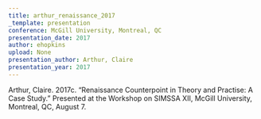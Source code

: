 ```yaml
---
title: arthur_renaissance_2017
_template: presentation
conference: McGill University, Montreal, QC
presentation_date: 2017
author: ehopkins
upload: None
presentation_author: Arthur, Claire
presentation_year: 2017
---
```

Arthur, Claire. 2017c. “Renaissance Counterpoint in Theory and Practise: A Case Study.” Presented at the Workshop on SIMSSA XII, McGill University, Montreal, QC, August 7.
